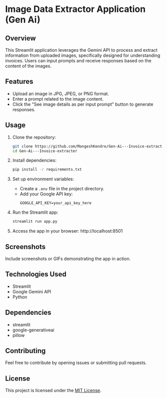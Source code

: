 # Image Data Extractor Application (Gen Ai)

## Overview
This Streamlit application leverages the Gemini API to process and extract information from uploaded images, specifically designed for understanding invoices. Users can input prompts and receive responses based on the content of the images.

## Features
- Upload an image in JPG, JPEG, or PNG format.
- Enter a prompt related to the image content.
- Click the "See image details as per input prompt" button to generate responses.

## Usage
1. Clone the repository:
    ```bash
    git clone https://github.com/MangeshKendre/Gen-Ai---Invoice-extracter.git
    cd Gen-Ai---Invoice-extracter
    ```

2. Install dependencies:
    ```bash
    pip install -r requirements.txt
    ```

3. Set up environment variables:
   - Create a `.env` file in the project directory.
   - Add your Google API key:
     ```env
     GOOGLE_API_KEY=your_api_key_here
     ```

4. Run the Streamlit app:
    ```bash
    streamlit run app.py
    ```

5. Access the app in your browser: http://localhost:8501

## Screenshots
Include screenshots or GIFs demonstrating the app in action.

## Technologies Used
- Streamlit
- Google Gemini API
- Python

## Dependencies
- streamlit
- google-generativeai
- pillow

## Contributing
Feel free to contribute by opening issues or submitting pull requests.

## License
This project is licensed under the [MIT License](LICENSE).

